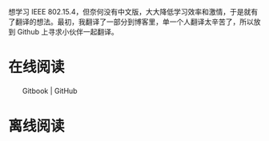
想学习 IEEE 802.15.4，但奈何没有中文版，大大降低学习效率和激情，于是就有了翻译的想法。最初，我翻译了一部分到博客里，单一个人翻译太辛苦了，所以放到 Github 上寻求小伙伴一起翻译。

# 在线阅读
　　Gitbook | GitHub
# 离线阅读



